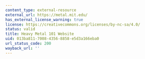 ```yaml
---
content_type: external-resource
external_url: https://metal.mit.edu/
has_external_license_warning: true
license: https://creativecommons.org/licenses/by-nc-sa/4.0/
status: valid
title: Heavy Metal 101 Website
uid: 013ba811-7008-4356-8858-e5d3a166eba0
url_status_code: 200
wayback_url: ''
---
```

